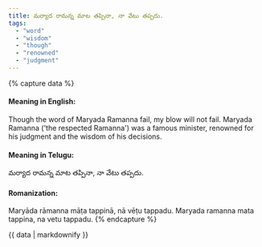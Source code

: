 ```yaml
---
title: మర్యాద రామన్న మాట తప్పినా, నా వేటు తప్పదు.
tags:
  - "word"
  - "wisdom"
  - "though"
  - "renowned"
  - "judgment"
---
```


{% capture data %}
#### Meaning in English:
Though the word of Maryada Ramanna fail, my blow will not fail.
Maryada Ramanna ('the respected Ramanna') was a famous minister, renowned for his judgment and the wisdom of his decisions.

#### Meaning in Telugu:
మర్యాద రామన్న మాట తప్పినా, నా వేటు తప్పదు.

#### Romanization:
Maryāda rāmanna māṭa tappinā, nā vēṭu tappadu.
Maryada ramanna mata tappina, na vetu tappadu.
{% endcapture %}

{{ data | markdownify }}

